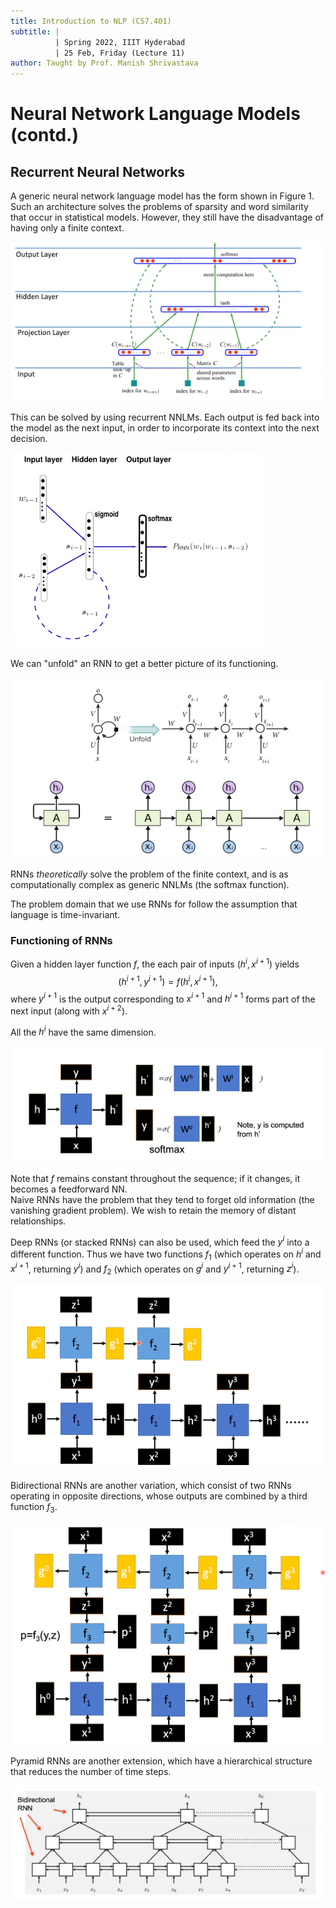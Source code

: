 ```yaml
---
title: Introduction to NLP (CS7.401)
subtitle: |
          | Spring 2022, IIIT Hyderabad
          | 25 Feb, Friday (Lecture 11)
author: Taught by Prof. Manish Shrivastava
---
```


# Neural Network Language Models (contd.)
## Recurrent Neural Networks
A generic neural network language model has the form shown in Figure 1. Such an architecture solves the problems of sparsity and word similarity that occur in statistical models. However, they still have the disadvantage of having only a finite context.

![Generic NNLM](nnlm.png)

This can be solved by using recurrent NNLMs. Each output is fed back into the model as the next input, in order to incorporate its context into the next decision.

![Recurrent NNLM](rec.png)

We can "unfold" an RNN to get a better picture of its functioning.

![Unfolded RNN](unf.png)

RNNs *theoretically* solve the problem of the finite context, and is as computationally complex as generic NNLMs (the softmax function).  

The problem domain that we use RNNs for follow the assumption that language is time-invariant.  

### Functioning of RNNs
Given a hidden layer function $f$, the each pair of inputs $(h^i,x^{i+1})$ yields
$$(h^{i+1}, y^{i+1}) = f(h^i,x^{i+1}),$$
where $y^{i+1}$ is the output corresponding to $x^{i+1}$ and $h^{i+1}$ forms part of the next input (along with $x^{i+2}$).  

All the $h^i$ have the same dimension.  

![Naive RNNs (ignoring bias)](naive.png)

Note that $f$ remains constant throughout the sequence; if it changes, it becomes a feedforward NN.  
Naive RNNs have the problem that they tend to forget old information (the vanishing gradient problem). We wish to retain the memory of distant relationships.  

Deep RNNs (or stacked RNNs) can also be used, which feed the $y^i$ into a different function. Thus we have two functions $f_1$ (which operates on $h^i$ and $x^{i+1}$, returning $y^i$) and $f_2$ (which operates on $g^i$ and $y^{i+1}$, returning $z^i$).

![Stacked RNNs](stack.png)

Bidirectional RNNs are another variation, which consist of two RNNs operating in opposite directions, whose outputs are combined by a third function $f_3$.

![Bidirectional RNNs](bidir.png)

Pyramid RNNs are another extension, which have a hierarchical structure that reduces the number of time steps.

![Pyramid RNNs](pyr.png)